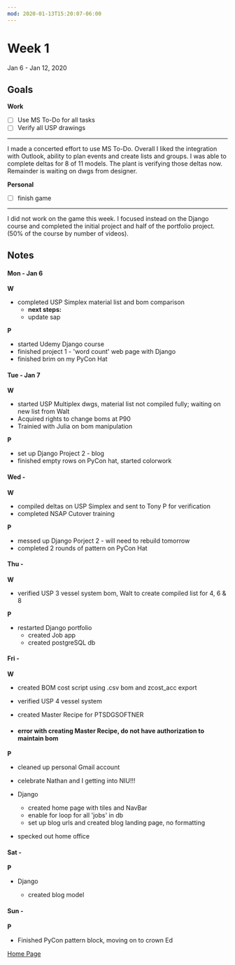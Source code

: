 ```yaml
---
mod: 2020-01-13T15:20:07-06:00
---
```


# Week 1 
Jan 6 - Jan 12, 2020

## Goals

**Work**

- [ ] Use MS To-Do for all tasks
- [ ] Verify all USP drawings

----

I made a concerted effort to use MS To-Do.  Overall I liked the integration with
Outlook, ability to plan events and create lists and groups.  I was able to
complete deltas for 8 of 11 models.  The plant is verifying those deltas now.  Remainder is waiting on dwgs from designer.

**Personal**

- [ ] finish game

----

I did not work on the game this week. I focused instead on the Django course and completed the initial project and half of the portfolio project. (50% of the course by number of videos).

## Notes

#### Mon - Jan 6

**W**

- completed USP Simplex material list and bom comparison
	- **next steps:**
	- update sap

**P**

- started Udemy Django course
- finished project 1 - 'word count' web page with Django
- finished brim on my PyCon Hat

#### Tue - Jan 7

**W**

- started USP Multiplex dwgs, material list not compiled fully; waiting on new list from Walt
- Acquired rights to change boms at P90
- Trainied with Julia on bom manipulation

**P**

- set up Django Project 2 - blog
- finished empty rows on PyCon hat, started colorwork

#### Wed -  ####

**W**

- compiled deltas on USP Simplex and sent to Tony P for verification
- completed NSAP Cutover training


**P**

- messed up Django Porject 2 - will need to rebuild tomorrow
- completed 2 rounds of pattern on PyCon Hat

#### Thu -  ####

**W**

- verified USP 3 vessel system bom, Walt to create compiled list for 4, 6 & 8


**P**

- restarted Django portfolio
	- created Job app
	- created postgreSQL db

#### Fri -  ####

**W**

- created BOM cost script using .csv bom and zcost_acc export
- verified USP 4 vessel system
- created Master Recipe for PTSDGSOFTNER

- #### error with creating Master Recipe, do not have authorization to maintain bom ####

**P**

- cleaned up personal Gmail account
- celebrate Nathan and I getting into NIU!!!
- Django

	- created home page with tiles and NavBar
	- enable for loop for all 'jobs' in db
	- set up blog urls and created blog landing page, no formatting

- specked out home office

#### Sat -  ####

**P**

- Django

	- created blog model

#### Sun -  ####

**P**

- Finished PyCon pattern block, moving on to crown
Ed


[Home Page](https://ch3ck3rs.github.io/Goals)
